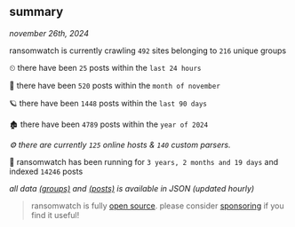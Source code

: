 
## summary
_november 26th, 2024_

ransomwatch is currently crawling `492` sites belonging to `216` unique groups

⏲ there have been `25` posts within the `last 24 hours`

🦈 there have been `520` posts within the `month of november`

🪐 there have been `1448` posts within the `last 90 days`

🏚 there have been `4789` posts within the `year of 2024`

_⚙️ there are currently `125` online hosts & `140` custom parsers._

🦕 ransomwatch has been running for `3 years, 2 months and 19 days` and indexed `14246` posts

_all data  [(groups)](http://ransomwhat.telemetry.ltd/groups) and [(posts)](http://ransomwhat.telemetry.ltd/posts) is available in JSON (updated hourly)_

> ransomwatch is fully [open source](https://github.com/joshhighet/ransomwatch#ransomwatch--). please consider [sponsoring](https://github.com/sponsors/joshhighet) if you find it useful!
